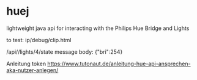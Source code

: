 # huej
lightweight java api for interacting with the Philips Hue Bridge and Lights 

to test: ip/debug/clip.html

<ip>/api/<token>/lights/4/state
message body: {"bri":254}

Anleitung token https://www.tutonaut.de/anleitung-hue-api-ansprechen-aka-nutzer-anlegen/
